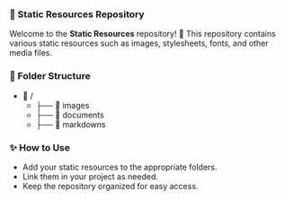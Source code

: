 ### 📁 Static Resources Repository

Welcome to the **Static Resources** repository! 🚀 This repository contains various static resources such as images, stylesheets, fonts, and other media files.

### 📌 Folder Structure

- 📂 /
  - ├── 🎨 images
  - ├── 📄 documents
  - ├── 📄 markdowns

### ✨ How to Use

- Add your static resources to the appropriate folders.
- Link them in your project as needed.
- Keep the repository organized for easy access.
